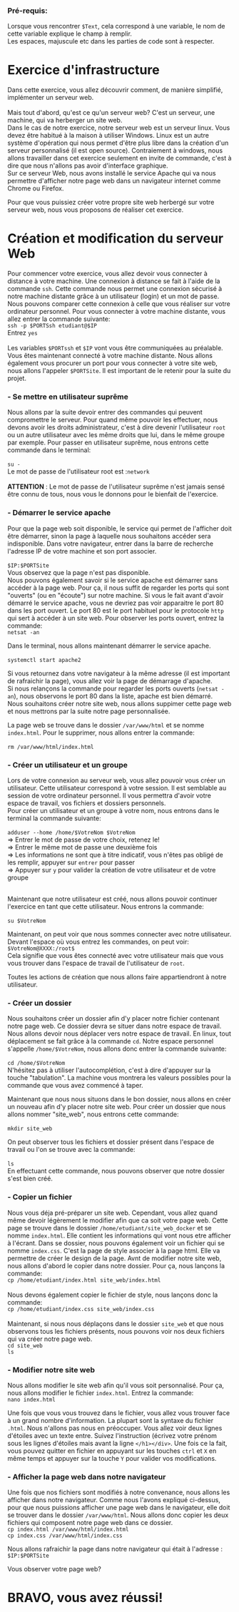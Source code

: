 ### Pré-requis: <br/>
Lorsque vous rencontrer `$Text`, cela correspond à une variable, le nom de cette variable explique le champ à remplir. <br/>
Les espaces, majuscule etc dans les parties de code sont à respecter.

# Exercice d'infrastructure
Dans cette exercice, vous allez découvrir comment, de manière simplifié, implémenter un serveur web.<br/> <br/>
Mais tout d'abord, qu'est ce qu'un serveur web? C'est un serveur, une machine, qui va herberger un site web. <br/>
Dans le cas de notre exercice, notre serveur web est un serveur linux. Vous devez être habitué à la maison à utiliser Windows. Linux est un autre système d'opération qui nous permet d'être plus libre dans la création d'un serveur personnalisé (il est open source). Contraiement à windows, nous allons travailler dans cet exercice seulement en invite de commande, c'est à dire que nous n'allons pas avoir d'interface graphique.<br/>
Sur ce serveur Web, nous avons installé le service Apache qui va nous permettre d'afficher notre page web dans un navigateur internet comme Chrome ou Firefox.<br/>

Pour que vous puissiez créer votre propre site web herbergé sur votre serveur web, nous vous proposons de réaliser cet exercice.

 # Création et modification du serveur Web
 
 Pour commencer votre exercice, vous allez devoir vous connecter à distance à votre machine. Une connexion à distance se fait à l'aide de la commande `ssh`. Cette commande nous permet une connexion sécurisé à notre machine distante grâce à un utilisateur (login) et un mot de passe. Nous pouvons comparer cette connexion à celle que vous réaliser sur votre ordinateur personnel. Pour vous connecter à votre machine distante, vous allez entrer la commande suivante: <br/>
 `ssh -p $PORTSsh etudiant@$IP`<br/>
 Entrez `yes` <br/><br/>
 Les variables `$PORTssh` et `$IP` vont vous être communiquées au préalable. Vous êtes maintenant connecté à votre machine distante.
 Nous allons également vous procurer un port pour vous connecter à votre site web, nous allons l'appeler `$PORTSite`. Il est important de le retenir pour la suite du projet.
 
 ### - Se mettre en utilisateur suprême
 Nous allons par la suite devoir entrer des commandes qui peuvent compromettre le serveur. Pour quand même pouvoir les effectuer, nous devons avoir les droits administrateur, c'est à dire devenir l'utilisateur `root` ou un autre utilisateur avec les même droits que lui, dans le même groupe par exemple. Pour passer en utilisateur suprême, nous entrons cette commande dans le terminal:<br/><br/>
 `su -` <br/>Le mot de passe de l'utilisateur root est :`network`<br/><br/>
 **ATTENTION** : Le mot de passe de l'utilisateur suprême n'est jamais sensé être connu de tous, nous vous le donnons pour le bienfait de l'exercice.
 
 ### - Démarrer le service apache
 
 Pour que la page web soit disponible, le service qui permet de l'afficher doit être démarrer, sinon la page à laquelle nous souhaitons accéder sera indisponible.
 Dans votre navigateur, entrer dans la barre de recherche l'adresse IP de votre machine et son port associer.<br/><br/>
 `$IP:$PORTSite`<br/>
 Vous observez que la page n'est pas disponible.<br/>
 Nous pouvons également savoir si le service apache est démarrer sans accéder à la page web. Pour ça, il nous suffit de regarder les ports qui sont "ouverts" (ou en "écoute") sur notre machine. Si vous le fait avant d'avoir démarré le service apache, vous ne devriez pas voir apparaitre le port 80 dans les port ouvert.
 Le port 80 est le port habituel pour le protocole `http` qui sert à accéder à un site web. Pour observer les ports ouvert, entrez la commande:<br/>
 `netsat -an`
 
Dans le terminal, nous allons maintenant démarrer le service apache.<br/><br/>
 `systemctl start apache2`
 
 Si vous retournez dans votre navigateur à la même adresse (il est important de rafraichir la page), vous allez voir la page de démarrage d'apache.<br/>
 Si nous relançons la commande pour regarder les ports ouverts (`netsat -an`), nous observons le port 80 dans la liste, apache est bien démarré. <br/>
 Nous souhaitons créer notre site web, nous allons suppimer cette page web et nous mettrons par la suite notre page personnalisée.<br/>
 
 La page web se trouve dans le dossier `/var/www/html` et se nomme `index.html`. Pour le supprimer, nous allons entrer la commande:<br/><br/>
 `rm /var/www/html/index.html`
 
 ### - Créer un utilisateur et un groupe
 Lors de votre connexion au serveur web, vous allez pouvoir vous créer un utilisateur. Cette utilisateur correspond à votre session. Il est semblable au session de votre ordinateur personnel. Il vous permettra d'avoir votre espace de travail, vos fichiers et dossiers personnels.<br/>
 Pour créer un utilisateur et un groupe à votre nom, nous entrons dans le terminal la commande suivante:<br/><br/>
 `adduser --home /home/$VotreNom $VotreNom`<br/>
   => Entrer le mot de passe de votre choix, retenez le!<br/>
   => Entrer le même mot de passe une deuxième fois<br/>
   => Les informations ne sont que à titre indicatif, vous n'êtes pas obligé de les remplir, appuyer sur `entrer` pour passer<br/>
   => Appuyer sur `y` pour valider la création de votre utilisateur et de votre groupe <br/><br/>
 
 Maintenant que notre utilisateur est créé, nous allons pouvoir continuer l'exercice en tant que cette utilisateur. Nous entrons la commande:<br/><br/>
 `su $VotreNom`
 
 Maintenant, on peut voir que nous sommes connecter avec notre utilisateur. Devant l'espace où vous entrez les commandes, on peut voir:
 `$VotreNom@XXXX:/root$`<br/>
 Cela signifie que vous êtes connecté avec votre utilisateur mais que vous vous trouver dans l'espace de travail de l'utilisateur de `root`.
 
 Toutes les actions de création que nous allons faire appartiendront à notre utilisateur.
 
  ### - Créer un dossier
  
  Nous souhaitons  créer un dossier afin d'y placer notre fichier contenant notre page web. Ce dossier devra se situer dans notre espace de travail.
  Nous allons devoir nous déplacer vers notre espace de travail. En linux, tout déplacement se fait grâce à la commande `cd`. Notre espace personnel s'appelle `/home/$VotreNom`, nous allons donc entrer la commande suivante:<br/><br/>
  `cd /home/$VotreNom`<br/>
  N'hésitez pas à utiliser l'autocomplétion, c'est à dire d'appuyer sur la touche "tabulation". La machine vous montrera les valeurs possibles pour la commande que vous avez commencé à taper.
  
  Maintenant que nous nous situons dans le bon dossier, nous allons en créer un nouveau afin d'y placer notre site web. Pour créer un dossier que nous allons nommer "site_web", nous entrons cette commande:<br/><br/>
  `mkdir site_web`
  
  On peut observer tous les fichiers et dossier présent dans l'espace de travail ou l'on se trouve avec la commande:<br/><br/>
  `ls`<br/>
  En effectuant cette commande, nous pouvons observer que notre dossier s'est bien créé.

### - Copier un fichier
    
  Nous vous déja pré-préparer un site web. Cependant, vous allez quand même devoir légèrement le modifier afin que ca soit votre page web. Cette page se trouve dans le dossier `/home/etudiant/site_web_docker` et se nomme `index.html`. Elle contient les informations qui vont nous etre afficher à l'écrant. Dans se dossier, nous pouvons également voir un fichier qui se nomme `index.css`. C'est la page de style associer à la page html. Elle va permettre de créer le design de la page. 
Avnt de modifier notre site web, nous allons d'abord le copier dans notre dossier. Pour ça, nous lançons la commande:<br/>
`cp /home/etudiant/index.html site_web/index.html`<br/><br/>
Nous devons également copier le fichier de style, nous lançons donc la commande:<br/>
`cp /home/etudiant/index.css site_web/index.css`<br/><br/>
Maintenant, si nous nous déplaçons dans le dossier `site_web` et que nous observons tous les fichiers présents, nous pouvons voir nos deux fichiers qui va créer notre page web.<br/>
`cd site_web`<br/>
`ls`<br/>

### - Modifier notre site web

Nous allons modifier le site web afin qu'il vous soit personnalisé. Pour ça, nous allons modifier le fichier `index.html`. Entrez la commande:<br/>
`nano index.html`

Une fois que vous vous trouvez dans le fichier, vous allez vous trouver face à un grand nombre d'information. La plupart sont la syntaxe du fichier `.html`. Nous n'allons pas nous en préoccuper. Vous allez voir deux lignes d'étoiles avec un texte entre. Suivez l'instruction (écrivez votre prénom sous les lignes d'étoiles mais avant la ligne `</h1></div>`.
Une fois ce la fait, vous pouvez quitter en fichier en appuyant sur les touches `ctrl` et `X` en même temps et appuyer sur la touche `Y` pour valider vos modifications.

### - Afficher la page web dans notre navigateur

Une fois que nos fichiers sont modifiés à notre convenance, nous allons les afficher dans notre navigateur. Comme nous l'avons expliqué ci-dessus, pour que nous puissions afficher une page web dans le navigateur, elle doit se trouver dans le dossier `/var/www/html`. Nous allons donc copier les deux fichiers qui composent notre page web dans ce dossier.<br/>
`cp index.html /var/www/html/index.html`<br/>
`cp index.css /var/www/html/index.css`<br/>

Nous allons rafraichir la page dans notre navigateur qui était à l'adresse : `$IP:$PORTSite`

Vous observer votre page web? <br/>
# BRAVO, vous avez réussi!
